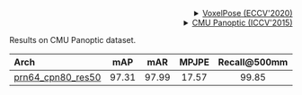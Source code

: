 <!-- [ALGORITHM] -->

<details>
<summary align="right"><a href="https://www.ecva.net/papers/eccv_2020/papers_ECCV/papers/123460188.pdf">VoxelPose (ECCV'2020)</a></summary>

```bibtex
@inproceedings{tumultipose,
  title={VoxelPose: Towards Multi-Camera 3D Human Pose Estimation in Wild Environment},
  author={Tu, Hanyue and Wang, Chunyu and Zeng, Wenjun},
  booktitle={ECCV},
  year={2020}
}
```

</details>

<!-- [DATASET] -->

<details>
<summary align="right"><a href="https://openaccess.thecvf.com/content_iccv_2015/html/Joo_Panoptic_Studio_A_ICCV_2015_paper.html">CMU Panoptic (ICCV'2015)</a></summary>

```bibtex
@Article = {joo_iccv_2015,
author = {Hanbyul Joo, Hao Liu, Lei Tan, Lin Gui, Bart Nabbe, Iain Matthews, Takeo Kanade, Shohei Nobuhara, and Yaser Sheikh},
title = {Panoptic Studio: A Massively Multiview System for Social Motion Capture},
booktitle = {ICCV},
year = {2015}
}
```

</details>

Results on CMU Panoptic dataset.

| Arch | mAP | mAR | MPJPE | Recall@500mm| ckpt | log |
| :--- | :---: | :---: | :---: | :---: | :---: | :---: |
| [prn64_cpn80_res50](/configs/body/3d_kpt_mview_rgb_img/voxelpose/panoptic/voxelpose_prn64x64x64_cpn80x80x20_panoptic_cam5.py) | 97.31 | 97.99 | 17.57| 99.85| [ckpt](https://download.openmmlab.com/mmpose/body3d/voxelpose/voxelpose_prn64x64x64_cpn80x80x20_panoptic_cam5-545c150e_20211103.pth) | [log](https://download.openmmlab.com/mmpose/body3d/voxelpose/voxelpose_prn64x64x64_cpn80x80x20_panoptic_cam5_20211103.log.json) |
